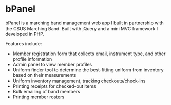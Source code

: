 # bPanel

bPanel is a marching band management web app I built in partnership with the CSUS Marching Band. Built with jQuery and a mini MVC framework I developed in PHP.

Features include:

- Member registration form that collects email, instrument type, and other profile information
- Admin panel to view member profiles
- Uniform finder tool to determine the best-fitting uniform from inventory based on their measurements
- Uniform inventory management, tracking checkouts/check-ins
- Printing receipts for checked-out items
- Bulk emailing of band members
- Printing member rosters
